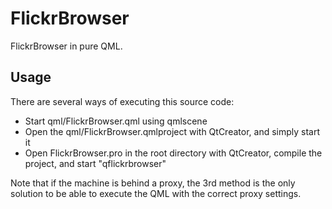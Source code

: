 FlickrBrowser
=============

FlickrBrowser in pure QML.

Usage
-----

There are several ways of executing this source code:
 * Start qml/FlickrBrowser.qml using qmlscene
 * Open the qml/FlickrBrowser.qmlproject with QtCreator, and simply start it
 * Open FlickrBrowser.pro in the root directory with QtCreator, compile the project, and start "qflickrbrowser"

Note that if the machine is behind a proxy, the 3rd method is the only solution to be able to execute the QML with the correct proxy settings.

